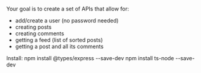 Your goal is to create a set of APIs that allow for:

- add/create a user (no password needed)
- creating posts
- creating comments
- getting a feed (list of sorted posts)
- getting a post and all its comments

Install: npm install @types/express --save-dev
npm install ts-node --save-dev
